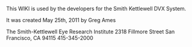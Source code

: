 This WIKI is used by the developers for the Smith Kettlewell DVX System.

It was created May 25th, 2011 by Greg Ames

The Smith-Kettlewell Eye Research Institute
2318 Fillmore Street
San Francisco, CA 94115
415-345-2000